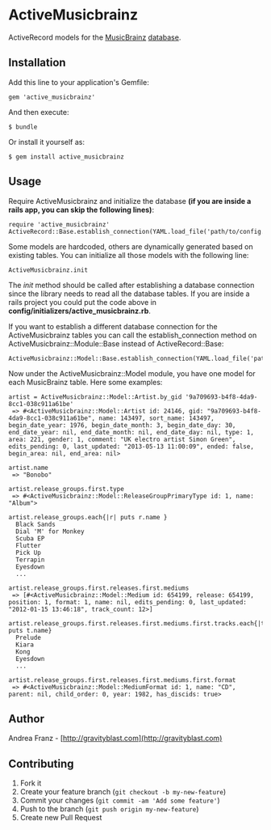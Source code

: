 # ActiveMusicbrainz

ActiveRecord models for the [MusicBrainz](http://musicbrainz.org/) [database](http://musicbrainz.org/doc/MusicBrainz_Database).

## Installation

Add this line to your application's Gemfile:

    gem 'active_musicbrainz'

And then execute:

    $ bundle

Or install it yourself as:

    $ gem install active_musicbrainz

## Usage

Require ActiveMusicbrainz and initialize the database **(if you are inside a rails app, you can skip the following lines)**:

    require 'active_musicbrainz'
    ActiveRecord::Base.establish_connection(YAML.load_file('path/to/config.yml'))

Some models are hardcoded, others are dynamically generated based on existing tables. You can initialize all those models with the following line:

    ActiveMusicbrainz.init

The *init* method should be called after establishing a database connection since the library needs to read all the database tables.
If you are inside a rails project you could put the code above in **config/initializers/active_musicbrainz.rb**.

If you want to establish a different database connection for the ActiveMusicbrainz tables you can call the establish_connection method on ActiveMusicbrainz::Module::Base instead of ActiveRecord::Base:

    ActiveMusicbrainz::Model::Base.establish_connection(YAML.load_file('path/to/config.yml'))

Now under the ActiveMusicbrainz::Model module, you have one model for each MusicBrainz table.
Here some examples:

    artist = ActiveMusicbrainz::Model::Artist.by_gid '9a709693-b4f8-4da9-8cc1-038c911a61be'
     => #<ActiveMusicbrainz::Model::Artist id: 24146, gid: "9a709693-b4f8-4da9-8cc1-038c911a61be", name: 143497, sort_name: 143497, begin_date_year: 1976, begin_date_month: 3, begin_date_day: 30, end_date_year: nil, end_date_month: nil, end_date_day: nil, type: 1, area: 221, gender: 1, comment: "UK electro artist Simon Green", edits_pending: 0, last_updated: "2013-05-13 11:00:09", ended: false, begin_area: nil, end_area: nil>

    artist.name
     => "Bonobo"

    artist.release_groups.first.type
     => #<ActiveMusicbrainz::Model::ReleaseGroupPrimaryType id: 1, name: "Album">

    artist.release_groups.each{|r| puts r.name }
      Black Sands
      Dial 'M' for Monkey
      Scuba EP
      Flutter
      Pick Up
      Terrapin
      Eyesdown
      ...

    artist.release_groups.first.releases.first.mediums
     => [#<ActiveMusicbrainz::Model::Medium id: 654199, release: 654199, position: 1, format: 1, name: nil, edits_pending: 0, last_updated: "2012-01-15 13:46:18", track_count: 12>]

    artist.release_groups.first.releases.first.mediums.first.tracks.each{|t| puts t.name}
      Prelude
      Kiara
      Kong
      Eyesdown
      ...

    artist.release_groups.first.releases.first.mediums.first.format
     => #<ActiveMusicbrainz::Model::MediumFormat id: 1, name: "CD", parent: nil, child_order: 0, year: 1982, has_discids: true>

## Author

Andrea Franz - [http://gravityblast.com](http://gravityblast.com)

## Contributing

1. Fork it
2. Create your feature branch (`git checkout -b my-new-feature`)
3. Commit your changes (`git commit -am 'Add some feature'`)
4. Push to the branch (`git push origin my-new-feature`)
5. Create new Pull Request
